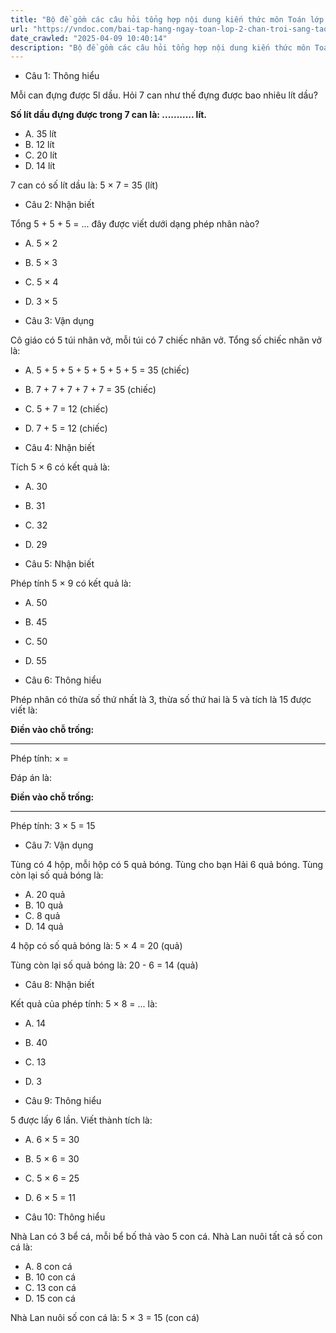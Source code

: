 ```yaml
---
title: "Bộ đề gồm các câu hỏi tổng hợp nội dung kiến thức môn Toán lớp 2 đã học ở Tuần 20 trong chương trình Toán lớp 2 Tập 2 Chân trời sáng tạo, giúp các em ôn tập và luyện giải các dạng bài tập Toán lớp 2. Mời các em cùng luyện tập."
url: "https://vndoc.com/bai-tap-hang-ngay-toan-lop-2-chan-troi-sang-tao-tuan-20-thu-4-335702"
date_crawled: "2025-04-09 10:40:14"
description: "Bộ đề gồm các câu hỏi tổng hợp nội dung kiến thức môn Toán lớp 2 đã học ở Tuần 20 trong chương trình Toán lớp 2 Tập 2 Chân trời sáng tạo, giúp các em ôn tập và luyện giải các dạng bài tập Toán lớp 2. Mời các em cùng luyện tập."
---
```


* Câu 1:  Thông hiểu

Mỗi can đựng được 5l dầu. Hỏi 7 can như thế đựng được bao nhiêu lít dầu?

**Số lít dầu đựng được trong 7 can là: ........... lít.**

  * A. 35 lít 
  * B. 12 lít 
  * C. 20 lít 
  * D. 14 lít 



7 can có số lít dầu là: 5 × 7 = 35 (lít)

* Câu 2:  Nhận biết

Tổng 5 + 5 + 5 = ... đây được viết dưới dạng phép nhân nào? 

  * A. 5 × 2 
  * B. 5 × 3 
  * C. 5 × 4 
  * D. 3 × 5 



* Câu 3:  Vận dụng

Cô giáo có 5 túi nhãn vở, mỗi túi có 7 chiếc nhãn vở. Tổng số chiếc nhãn vở là:

  * A. 5 + 5 + 5 + 5 + 5 + 5 + 5 = 35 (chiếc) 
  * B. 7 + 7 + 7 + 7 + 7 = 35 (chiếc) 
  * C. 5 + 7 = 12 (chiếc) 
  * D. 7 + 5 = 12 (chiếc) 



* Câu 4:  Nhận biết

Tích 5 × 6 có kết quả là:

  * A. 30 
  * B. 31 
  * C. 32 
  * D. 29 



* Câu 5:  Nhận biết

Phép tính 5 × 9 có kết quả là:

  * A. 50 
  * B. 45 
  * C. 50 
  * D. 55 



* Câu 6:  Thông hiểu

Phép nhân có thừa số thứ nhất là 3, thừa số thứ hai là 5 và tích là 15 được viết là:

**Điền vào chỗ trống:**

****

Phép tính: ×  = 

Đáp án là:

**Điền vào chỗ trống:**

****

Phép tính: 3 × 5 = 15

* Câu 7:  Vận dụng

Tùng có 4 hộp, mỗi hộp có 5 quả bóng. Tùng cho bạn Hải 6 quả bóng. Tùng còn lại số quả bóng là:

  * A. 20 quả 
  * B. 10 quả 
  * C. 8 quả 
  * D. 14 quả 



4 hộp có số quả bóng là: 5 × 4 = 20 (quả)

Tùng còn lại số quả bóng là: 20 - 6 = 14 (quả)

* Câu 8:  Nhận biết

Kết quả của phép tính: 5 × 8 = ... là:

  * A. 14 
  * B. 40 
  * C. 13 
  * D. 3 



* Câu 9:  Thông hiểu

5 được lấy 6 lần. Viết thành tích là:

  * A. 6 × 5 = 30 
  * B. 5 × 6 = 30 
  * C. 5 × 6 = 25 
  * D. 6 × 5 = 11 



* Câu 10:  Thông hiểu

Nhà Lan có 3 bể cá, mỗi bể bố thả vào 5 con cá. Nhà Lan nuôi tất cả số con cá là:

  * A. 8 con cá 
  * B. 10 con cá 
  * C. 13 con cá 
  * D. 15 con cá 



Nhà Lan nuôi số con cá là: 5 × 3 = 15 (con cá)
